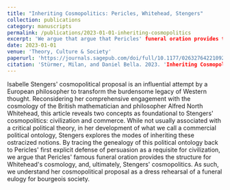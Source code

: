 ```yaml
---
title: "Inheriting Cosmopolitics: Pericles, Whitehead, Stengers"
collection: publications
category: manuscripts
permalink: /publications/2023-01-01-inheriting-cosmopolitics
excerpt: 'We argue that argue that Pericles' funeral oration provides the structure for Whitehead's cosmology and Stengers' cosmopolitics.'
date: 2023-01-01
venue: 'Theory, Culture & Society'
paperurl: 'https://journals.sagepub.com/doi/full/10.1177/02632764221092300'
citation: 'Stürmer, Milan, and Daniel Bella. 2023. 'Inheriting Cosmopolitics: Pericles, Whitehead, Stengers'. Theory, Culture & Society 40 (3): 3–21. https://doi.org/10.1177/02632764221092300.'
---
```

Isabelle Stengers' cosmopolitical proposal is an influential attempt by a European philosopher to transform the burdensome legacy of Western thought. Reconsidering her comprehensive engagement with the cosmology of the British mathematician and philosopher Alfred North Whitehead, this article reveals two concepts as foundational to Stengers' cosmopolitics: civilization and commerce. While not usually associated with a critical political theory, in her development of what we call a commercial political ontology, Stengers explores the modes of inheriting these ostracized notions. By tracing the genealogy of this political ontology back to Pericles' first explicit defense of persuasion as a requisite for civilization, we argue that Pericles' famous funeral oration provides the structure for Whitehead's cosmology, and, ultimately, Stengers' cosmopolitics. As such, we understand her cosmopolitical proposal as a dress rehearsal of a funeral eulogy for bourgeois society.
